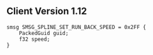## Client Version 1.12

```rust,ignore
smsg SMSG_SPLINE_SET_RUN_BACK_SPEED = 0x2FF {
    PackedGuid guid;    
    f32 speed;    
}

```
